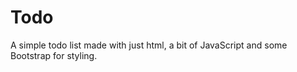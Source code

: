 # Todo

A simple todo list made with just html, a bit of JavaScript and some Bootstrap for styling.
